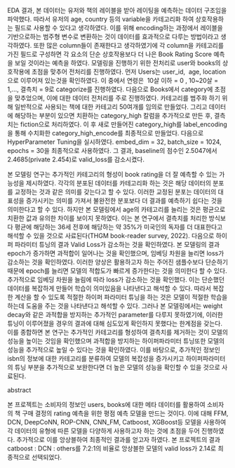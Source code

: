 

  EDA 결과, 본 데이터는 유저와 책의 레이블을 받아 레이팅을 예측하는 데이터 구조임을 파악했다. 따라서 유저의 age, country 등의 variable을 카테고리화 하여 상호작용하는 필드로 사용할 수 있다고 생각하였다. 이를 위해 encoding하는 과정에서 레이블을 기반으로하는 범주형 변수로 변환하는 것이 데이터를 효과적으로 다루는 방법이라고 생각하였다. 또한 많은 column들이 존재한다고 생각하였기에 각 column을 카테고리를 가진 필드로 구성하면 각 요소의 단순 상호작용보다 더 나은 Book Rating Score 예측을 보일 것이라는 예측을 하였다. 모델링을 진행하기 위한 전처리로 user와 books의 상호작용에 초점을 맞추어 전처리를 진행하였다. 먼저 Users는 user_id,  age, location으로 이루어져 있는것을 확인하였다. 이 중에서 연령은  10살 이하 = 0 , 10~20살 = 1,…, 결측치 = 9로 categorize를 진행하였다. 다음으로 Books에서 category에 초점을 맞추었으며, 이에 대한 데이터 전처리를 주로 진행하였다. 카테고리를 범주화 하기 위해 일반적으로 사용되는 책에 대한 카테고리 50여개를 임의로 만들었다. 그리고 데이터에 해당하는 부분이 있으면 치환하는 category_high 칼럼을 추가적으로 만든 후, 결측치는 fiction으로 처리하였다. 이 후 새로 만들어진 category_high를 label_encoding을 통해 수치화한 category_high_encode를 최종적으로 만들었다. 다음으로 HyperParameter Tuning을 실시하였다. embed_dim = 32, batch_size = 1024, epochs = 30을 최종적으로 사용하였다. 그 결과, baseline의 점수인 2.5047에서 2.4685(private 2.454)로 valid_loss를 감소시켰다.

  본 모델링 연구는 추가적인 카테고리의 형성이 book rating을 더 잘 예측할 수 있는 가능성을 제시하였다. 각각의 분포된 데이터를 카테고리화 하는 것은 해당 데이터의 분포를 교정하는 것과 같은 의미를 갖는다고 할 수 있다. 이러한 교정된 분포는 데이터의 대표성을 증가시키는 의미를 가져서 불완전한 분포보다 더 결과를 예측하기 쉽다는 것을 의미한다고 할 수 있다. 하지만 본 모델링에서 age의 카테고리를 늘리는 것은 평균으로 치환한 값과 유의한 차이를 보이지 못하였다. 이는 본 연구에서 결측치를 처리한 방식보다 평균에 해당하는 36세 전후에 해당하는 약 35%가 미국인의 독자를 더 대표한다고 해석할 수 있을 것으로 사료된다(THGM book-reader survey, 2022). 다음으로 하이퍼 파라미터 튜닝의 결과 Valid Loss가 감소하는 것을 확인하였다. 본 모델링의 결과 epoch가 증가하면 과적합이 일어나는 것을 확인했으며, 임베딩 차원을 늘리면 loss가 감소하는 것을 확인하였다. 이러한 양상은 활용하고자 하는 주어진 샘플수보다 단순하기 때문에 epoch를 늘리면 모델의 적합도가 빠르게 증가한다는 것을 의미한다 할 수 있다. 추가적으로 임베딩 차원을 늘림에 따라 loss가 감소하는 것을 확인했다. 이는 단순했던 데이터를 복잡하게 만들어 학습이 의미있음을 나타낸다고 해석할 수 있다. 따라서 복잡한 계산을 할 수 있도록 적절한 하이퍼 파라미터 튜닝을 하는 것은 모델이 적절한 학습을 하는데 도움을 주는 것을 나타낸다고 해석할 수 있다. 그러나 본 모델링에서는 weight decay와 같은 과적합을 방지하는 추가적인 parameter를 다루지 못하였기에, 이러한 튜닝이 이루어졌을 경우의 결과에 대해 심도있게 확인하지 못했다는 한계점을 갖는다. 이를 종합하면 본 연구는 추가적인 카테고리를 형성하여 결측치를 제거하는 것이 모델의 성능을 높이는 것임을 확인했으며 과적합을 방지하는 하이퍼파라미터 튜닝또한 모델의 성능을 추가적으로 높일 수 있다는 것을 확인하였다. 이를 바탕으로, 추가적인 정보인 isbn의 정보에 대한 카테고리를 분류하여 모델의 복잡성을 증가시키고 하이퍼파라미터의 튜닝 부분을 추가적으로 보완한다면 더 높은 모델의 성능을 확인할 수 있을 것으로 사료된다.


abstract

  본 프로젝트는 소비자의 정보인 users, books에 대한 메타 데이터를 활용하여 소비자의 책 구매 결정의 rating 예측을 위한 평점 예측 모델을 만드는 것이다. 이에 대해 FFM, DCN, DeepCoNN, ROP-CNN, CNN_FM, Catboost, XGBoost등 모델을 사용하여 각 데이터의 유형에 따른 모델을 다양하게 사용하고자 하는 것에 초점을 두어 진행하였다. 추가적으로 이를 앙상블하여 최종적인 결과를 얻고자 하였다. 본 프로젝트의 결과 catboost : DCN : others를 7:2:1의 비율로 앙상블한 모델의 valid loss가 2.14로 최종적으로 선택되었다.